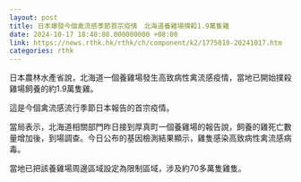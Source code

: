 ```yaml
---
layout: post
title: 日本爆發今個禽流感季節首宗疫情　北海道養雞場撲殺1.9萬隻雞
date: 2024-10-17 18:40:08.000000000 +08:00
link: https://news.rthk.hk/rthk/ch/component/k2/1775019-20241017.htm
categories: rthk
---
```


日本農林水產省說，北海道一個養雞場發生高致病性禽流感疫情，當地已開始撲殺雞場飼養的約1.9萬隻雞。

這是今個禽流感流行季節日本報告的首宗疫情。

當局表示，北海道相關部門昨日接到厚真町一個養雞場的報告說，飼養的雞死亡數量增加後，到場調查。今日公布的基因檢測結果顯示，雞隻感染高致病性禽流感病毒。

當地已把該養雞場周邊區域設定為限制區域，涉及約70多萬隻雞隻。
